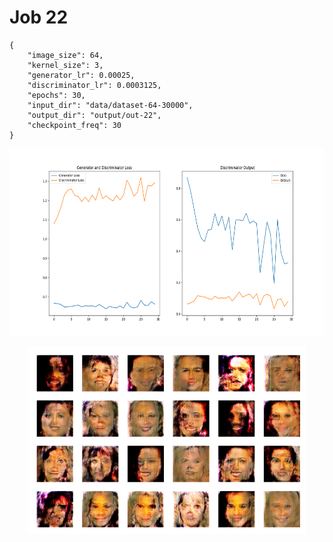 
Job 22
======


```
{
    "image_size": 64,
    "kernel_size": 3,
    "generator_lr": 0.00025,
    "discriminator_lr": 0.0003125,
    "epochs": 30,
    "input_dir": "data/dataset-64-30000",
    "output_dir": "output/out-22",
    "checkpoint_freq": 30
}
```  
<p align="center">
    <img src="images/plot22.png" height="300"/>
</p>  
<p align="center">
    <img src="images/output22.png" height="300"/>
</p>